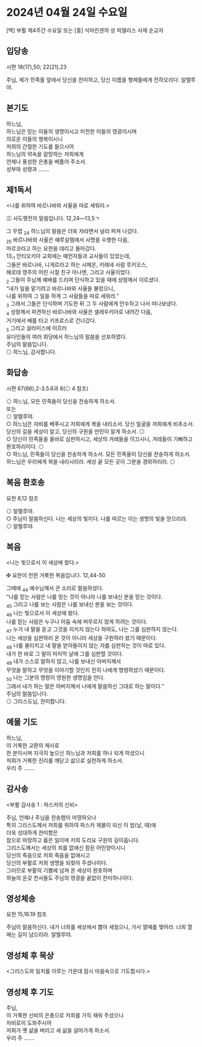 # 2024년 04월 24일 수요일

[백] 부활 제4주간 수요일 또는 [홍] 식마린겐의 성 피델리스 사제 순교자  


## 입당송

시편 18(17),50; 22(21),23

주님, 제가 민족들 앞에서 당신을 찬미하고, 당신 이름을 형제들에게 전하오리다. 알렐루야.  
  
## 본기도

하느님,  
하느님은 믿는 이들의 생명이시고 미천한 이들의 영광이시며  
의로운 이들의 행복이시니  
저희의 간절한 기도를 들으시어  
하느님의 약속을 갈망하는 저희에게  
언제나 풍성한 은총을 베풀어 주소서.  
성부와 성령과 …….  
  
## 제1독서

<나를 위하여 바르나바와 사울을 따로 세워라.>

▥ 사도행전의 말씀입니다. 12,24―13,5ㄱ

그 무렵 <sub>24</sub> 하느님의 말씀은 더욱 자라면서 널리 퍼져 나갔다.  
<sub>25</sub> 바르나바와 사울은 예루살렘에서 사명을 수행한 다음,  
마르코라고 하는 요한을 데리고 돌아갔다.  
13,<sub>1</sub> 안티오키아 교회에는 예언자들과 교사들이 있었는데,  
그들은 바르나바, 니게르라고 하는 시메온, 키레네 사람 루키오스,  
헤로데 영주의 어린 시절 친구 마나엔, 그리고 사울이었다.  
<sub>2</sub> 그들이 주님께 예배를 드리며 단식하고 있을 때에 성령께서 이르셨다.  
“내가 일을 맡기려고 바르나바와 사울을 불렀으니,  
나를 위하여 그 일을 하게 그 사람들을 따로 세워라.”  
<sub>3</sub> 그래서 그들은 단식하며 기도한 뒤 그 두 사람에게 안수하고 나서 떠나보냈다.  
<sub>4</sub> 성령께서 파견하신 바르나바와 사울은 셀레우키아로 내려간 다음,  
거기에서 배를 타고 키프로스로 건너갔다.  
<sub>5</sub> 그리고 살라미스에 이르러  
유다인들의 여러 회당에서 하느님의 말씀을 선포하였다.  
주님의 말씀입니다.  
◎ 하느님, 감사합니다.  
  
## 화답송

시편 67(66),2-3.5.6과 8(◎ 4 참조)

◎ 하느님, 모든 민족들이 당신을 찬송하게 하소서.  
또는  
◎ 알렐루야.  
○ 하느님은 자비를 베푸시고 저희에게 복을 내리소서. 당신 얼굴을 저희에게 비추소서. 당신의 길을 세상이 알고, 당신의 구원을 만민이 알게 하소서. ◎  
○ 당신이 민족들을 올바로 심판하시고, 세상의 겨레들을 이끄시니, 겨레들이 기뻐하고 환호하리이다. ◎  
○ 하느님, 민족들이 당신을 찬송하게 하소서. 모든 민족들이 당신을 찬송하게 하소서. 하느님은 우리에게 복을 내리시리라. 세상 끝 모든 곳이 그분을 경외하리라. ◎  
  
## 복음 환호송

요한 8,12 참조

◎ 알렐루야.  
○ 주님이 말씀하신다. 나는 세상의 빛이다. 나를 따르는 이는 생명의 빛을 얻으리라.  
◎ 알렐루야.  
  
## 복음

<나는 빛으로서 이 세상에 왔다.>

✠ 요한이 전한 거룩한 복음입니다. 12,44-50

그때에 <sub>44</sub> 예수님께서 큰 소리로 말씀하셨다.  
“나를 믿는 사람은 나를 믿는 것이 아니라 나를 보내신 분을 믿는 것이다.  
<sub>45</sub> 그리고 나를 보는 사람은 나를 보내신 분을 보는 것이다.  
<sub>46</sub> 나는 빛으로서 이 세상에 왔다.  
나를 믿는 사람은 누구나 어둠 속에 머무르지 않게 하려는 것이다.  
<sub>47</sub> 누가 내 말을 듣고 그것을 지키지 않는다 하여도, 나는 그를 심판하지 않는다.  
나는 세상을 심판하러 온 것이 아니라 세상을 구원하러 왔기 때문이다.  
<sub>48</sub> 나를 물리치고 내 말을 받아들이지 않는 자를 심판하는 것이 따로 있다.  
내가 한 바로 그 말이 마지막 날에 그를 심판할 것이다.  
<sub>49</sub> 내가 스스로 말하지 않고, 나를 보내신 아버지께서  
무엇을 말하고 무엇을 이야기할 것인지 친히 나에게 명령하셨기 때문이다.  
<sub>50</sub> 나는 그분의 명령이 영원한 생명임을 안다.  
그래서 내가 하는 말은 아버지께서 나에게 말씀하신 그대로 하는 말이다.”  
주님의 말씀입니다.  
◎ 그리스도님, 찬미합니다.  
  
## 예물 기도

하느님,  
이 거룩한 교환의 제사로  
한 분이시며 지극히 높으신 하느님과 저희를 하나 되게 하셨으니  
저희가 거룩한 진리를 깨닫고 삶으로 실천하게 하소서.  
우리 주 …….  
  
## 감사송

<부활 감사송 1 : 파스카의 신비>

주님, 언제나 주님을 찬송함이 마땅하오나  
특히 그리스도께서 저희를 위하여 파스카 제물이 되신 이 밤(날, 때)에  
더욱 성대하게 찬미함은  
참으로 마땅하고 옳은 일이며 저희 도리요 구원의 길이옵니다.  
그리스도께서는 세상의 죄를 없애신 참된 어린양이시니  
당신의 죽음으로 저희 죽음을 없애시고  
당신의 부활로 저희 생명을 되찾아 주셨나이다.  
그러므로 부활의 기쁨에 넘쳐 온 세상이 환호하며  
하늘의 온갖 천사들도 주님의 영광을 끝없이 찬미하나이다.  
  
## 영성체송

요한 15,16.19 참조

주님이 말씀하신다. 내가 너희를 세상에서 뽑아 세웠으니, 가서 열매를 맺어라. 너희 열매는 길이 남으리라. 알렐루야.  
  
## 영성체 후 묵상

<그리스도와 일치를 이루는 가운데 잠시 마음속으로 기도합시다.>  
## 영성체 후 기도

주님,  
이 거룩한 신비의 은총으로 저희를 가득 채워 주셨으니  
자비로이 도와주시어  
저희가 옛 삶을 버리고 새 삶을 살아가게 하소서.  
우리 주 …….